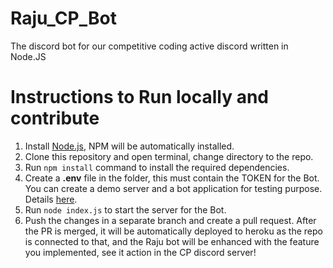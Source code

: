 # Raju_CP_Bot
The discord bot for our competitive coding active discord written in Node.JS

# Instructions to Run locally and contribute
1. Install [Node.js](https://nodejs.org/en/), NPM will be automatically installed.
2. Clone this repository and open terminal, change directory to the repo.
3. Run `npm install` command to install the required dependencies.
4. Create a **.env** file in the folder, this must contain the TOKEN for the Bot. You can create a demo server and a bot application for testing purpose. Details [here](https://discordjs.guide/preparations/setting-up-a-bot-application.html#creating-your-bot).
5. Run `node index.js` to start the server for the Bot.
6. Push the changes in a separate branch and create a pull request. After the PR is merged, it will be automatically deployed to heroku as the repo is connected to that, and the Raju bot will be enhanced with the feature you implemented, see it action in the CP discord server!

